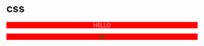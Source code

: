 # css
<html>
<head>
<style>
.cen{
background-color:red;
color:pink;
text-align: center;
}
.mycolor{
color:green;
}
</style>
</head>
<body>
<p class="cen">HELLO</P>
<p class="mycolor cen">Hi</P>
</body>
</html>
